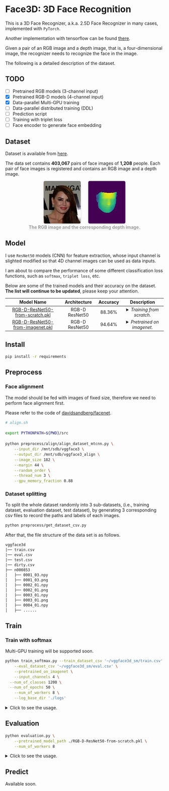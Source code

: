 # Face3D: 3D Face Recognition

This is a 3D Face Recognizer, a.k.a. 2.5D Face Recognizer in many cases, implemented with `PyTorch`. 

Another implementation with tensorflow can be found [there](https://github.com/xingwxiong/Face3D).

Given a pair of an RGB image and a depth image, that is, a four-dimensional image, the recognizer needs to recognize the face in the image.

The following is a detailed description of the dataset.

## TODO

- [ ] Pretrained RGB models (3-channel input)
- [x] Pretrained RGB-D models (4-channel input)
- [x] Data-parallel Multi-GPU training 
- [ ] Data-parallel distributed training (DDL)
- [ ] Prediction script
- [ ] Training with triplet loss
- [ ] Face encoder to generate face embedding

## Dataset
Dataset is available from [here](http://125.39.136.212:8484/3dvggface2_1.tar.gz).

The data set contains **403,067** pairs of face images of **1,208** people. Each pair of face images is registered and contains an RGB image and a depth image.

<div style="text-align:center;" align="center">
    <!-- Image Caption Template -->
    <div style="padding:0; margin-bottom: 0;">
        <img style="border-radius: 0.3125em; box-shadow: 0 2px 4px 0 rgba(34,36,38,.12),0 2px 10px 0 rgba(34,36,38,.08); margin: 0 10px;"
        src="./README/rgb_0001_03.jpg" alt="the RGB image">
         <img style="border-radius: 0.3125em; box-shadow: 0 2px 4px 0 rgba(34,36,38,.12),0 2px 10px 0 rgba(34,36,38,.08); margin: 0 10px;"
        src="./README/dep_0001_03.jpg" alt="the depth image">
    </div>
    <div style="border-bottom: 1px solid #d9d9d9; display: inline-block; padding: 0; color: #999"><strong> The RGB image and the corresponding depth image.</strong></div>
</div>

## Model
I use `ResNet50` models (CNN) for feature extraction, whose input channel is slighted modified so that 4D channel images can be used as data inputs.

I am about to compare the performance of some different classification loss functions, such as `softmax`, `triplet loss`, etc.

Below are some of the trained models and their accuracy on the dataset. **The list will continue to be updated**, please keep your attention.

| Model Name | Architecture | Accuracy | Description |
| :--------: | :----------: | :------: | :---------: |
| [RGB-D-ResNet50-from-scratch.pkl](https://drive.google.com/open?id=1qwbTikrF04mJ4Z170aWefHvpP3yfqJim) | RGB-D ResNet50 | 88.36% | <details><summary><i>Training from scratch.</i></summary><ul><li>Take RGB-D images as input, , i.e, 4-channel input.</li></ul></details> |
| [RGB-D-ResNet50-from-imagenet.pkl](https://drive.google.com/open?id=1CIPwX0l5Q5IB_CaitCO-Hvlf67A1c6eg) | RGB-D ResNet50 | 94.64% | <details><summary><i>Pretrained on imagenet.</i></summary><ul><li>Take RGB-D images as input, i.e, 4-channel input. </li><li>Pretrain on imagenet, then fine tune on the RGB-D dataset.</li></ul></details> |

## Install

```bash
pip install -r requirements
```

## Preprocess
### Face alignment
The model should be fed with images of fixed size, therefore we need to perform face alignment first.

Please refer to the code of [davidsandberg/facenet](https://github.com/davidsandberg/facenet).

```bash
# align.sh

export PYTHONPATH=${PWD}/src

python preprocess/align/align_dataset_mtcnn.py \
    --input_dir /mnt/sdb/vggface3 \
    --output_dir /mnt/sdb/vggface3_align \
    --image_size 182 \
    --margin 44 \
    --random_order \
    --thread_num 3 \
    --gpu_memory_fraction 0.88
```

### Dataset splitting
To split the whole dataset randomly into 3 sub-datasets, (i.e., training dataset, evaluation dataset, test dataset), by generating 3 corresponding csv files to record the paths and labels of each images.

```bash
python preprocess/get_dataset_csv.py
```

After that, the file structure of the data set is as follows. 

```text
vggface3d
|── train.csv
|── eval.csv
|── test.csv
|── dirty.csv
├── n000853
│   ├── 0001_03.npy
│   ├── 0001_03.png
│   ├── 0002_01.npy
│   ├── 0002_01.png
│   ├── 0003_01.npy
│   ├── 0003_01.png
│   ├── 0004_01.npy
│   ├── ......
```

## Train
### Train with softmax
Multi-GPU training will be supported soon.

```bash
python train_softmax.py --train_dataset_csv '~/vggface3d_sm/train.csv' \
	--eval_dataset_csv '~/vggface3d_sm/eval.csv' \
	--pretrained_on_imagenet \
	--input_channels 4 \
  --num_of_classes 1200 \
  --num_of_epochs 50 \
	--num_of_workers 8 \
	--log_base_dir './logs'
```

<details><summary>Click to see the usage.</summary>
<pre lang="text">
usage: train_softmax.py [-h] [--train_dataset_csv TRAIN_DATASET_CSV]
                        [--eval_dataset_csv EVAL_DATASET_CSV]
                        [--pretrained_on_imagenet]
                        [--pretrained_model_path PRETRAINED_MODEL_PATH]
                        [--pretrained_optim_path PRETRAINED_OPTIM_PATH]
                        [--input_channels INPUT_CHANNELS]
                        [--num_of_classes NUM_OF_CLASSES]
                        [--num_of_epochs NUM_OF_EPOCHS]
                        [--image_size IMAGE_SIZE] [--batch_size BATCH_SIZE]
                        [--num_of_workers NUM_OF_WORKERS]
                        [--logs_base_dir LOGS_BASE_DIR]
optional arguments:
  -h, --help            show this help message and exit
  --train_dataset_csv TRAIN_DATASET_CSV
                        The path of csv file where to write paths of training
                        images.
  --eval_dataset_csv EVAL_DATASET_CSV
                        The path of csv file where to write paths of
                        validation images.
  --pretrained_on_imagenet
                        (bool) Whether to load the imagenet pretrained model.
  --pretrained_model_path PRETRAINED_MODEL_PATH
                        Load a pretrained model before training starts.
  --pretrained_optim_path PRETRAINED_OPTIM_PATH
                        Load a optimizer before training starts.
  --input_channels INPUT_CHANNELS
                        Number of channels of the first input layer.
  --num_of_classes NUM_OF_CLASSES
                        Number of channels of the last output layer.
  --num_of_epochs NUM_OF_EPOCHS
                        Number of epochs to run.
  --image_size IMAGE_SIZE
                        Image size (height, width) in pixels.
  --batch_size BATCH_SIZE
                        Number of images to process in a batch.
  --num_of_workers NUM_OF_WORKERS
                        Number of subprocesses to use for data loading.
  --logs_base_dir LOGS_BASE_DIR
                        Directory where to write event logs and save models.
</pre>
</details>

## Evaluation

```bash
python evaluation.py \
    --pretrained_model_path ./RGB-D-ResNet50-from-scratch.pkl \
    --num_of_workers 8
```

<details><summary>Click to see the usage.</summary>
<pre lang="text">
usage: evaluation.py [-h] [--test_dataset_csv TEST_DATASET_CSV]
                     [--pretrained_model_path PRETRAINED_MODEL_PATH]
                     [--input_channels INPUT_CHANNELS]
                     [--num_of_classes NUM_OF_CLASSES]
                     [--image_size IMAGE_SIZE] [--batch_size BATCH_SIZE]
                     [--num_of_workers NUM_OF_WORKERS]
optional arguments:
  -h, --help            show this help message and exit
  --test_dataset_csv TEST_DATASET_CSV
                        The path of csv file where to write paths of test
                        images.
  --pretrained_model_path PRETRAINED_MODEL_PATH
                        The path of the pretrained model.
  --input_channels INPUT_CHANNELS
                        Number of channels of the first input layer.
  --num_of_classes NUM_OF_CLASSES
                        Number of channels of the last output layer.
  --image_size IMAGE_SIZE
                        Image size (height, width) in pixels.
  --batch_size BATCH_SIZE
                        Number of images to process in a batch.
  --num_of_workers NUM_OF_WORKERS
                        Number of subprocesses to use for data loading.
</pre></details>

## Predict
Available soon.

